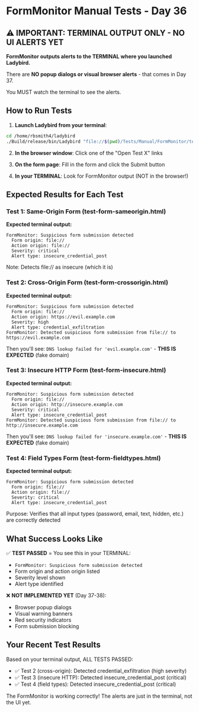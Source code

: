 # FormMonitor Manual Tests - Day 36

## ⚠️ IMPORTANT: TERMINAL OUTPUT ONLY - NO UI ALERTS YET

**FormMonitor outputs alerts to the TERMINAL where you launched Ladybird.**

There are **NO popup dialogs or visual browser alerts** - that comes in Day 37.

You MUST watch the terminal to see the alerts.

## How to Run Tests

1. **Launch Ladybird from your terminal**:
```bash
cd /home/rbsmith4/ladybird
./Build/release/bin/Ladybird "file://$(pwd)/Tests/Manual/FormMonitor/test-form-index.html"
```

2. **In the browser window**: Click one of the "Open Test X" links

3. **On the form page**: Fill in the form and click the Submit button

4. **In your TERMINAL**: Look for FormMonitor output (NOT in the browser!)

## Expected Results for Each Test

### Test 1: Same-Origin Form (test-form-sameorigin.html)
**Expected terminal output:**
```
FormMonitor: Suspicious form submission detected
  Form origin: file://
  Action origin: file://
  Severity: critical
  Alert type: insecure_credential_post
```
Note: Detects file:// as insecure (which it is)

### Test 2: Cross-Origin Form (test-form-crossorigin.html)
**Expected terminal output:**
```
FormMonitor: Suspicious form submission detected
  Form origin: file://
  Action origin: https://evil.example.com
  Severity: high
  Alert type: credential_exfiltration
FormMonitor: Detected suspicious form submission from file:// to https://evil.example.com
```
Then you'll see: `DNS lookup failed for 'evil.example.com'` - **THIS IS EXPECTED** (fake domain)

### Test 3: Insecure HTTP Form (test-form-insecure.html)
**Expected terminal output:**
```
FormMonitor: Suspicious form submission detected
  Form origin: file://
  Action origin: http://insecure.example.com
  Severity: critical
  Alert type: insecure_credential_post
FormMonitor: Detected suspicious form submission from file:// to http://insecure.example.com
```
Then you'll see: `DNS lookup failed for 'insecure.example.com'` - **THIS IS EXPECTED** (fake domain)

### Test 4: Field Types Form (test-form-fieldtypes.html)
**Expected terminal output:**
```
FormMonitor: Suspicious form submission detected
  Form origin: file://
  Action origin: file://
  Severity: critical
  Alert type: insecure_credential_post
```
Purpose: Verifies that all input types (password, email, text, hidden, etc.) are correctly detected

## What Success Looks Like

✅ **TEST PASSED** = You see this in your TERMINAL:
- `FormMonitor: Suspicious form submission detected`
- Form origin and action origin listed
- Severity level shown
- Alert type identified

❌ **NOT IMPLEMENTED YET** (Day 37-38):
- Browser popup dialogs
- Visual warning banners
- Red security indicators
- Form submission blocking

## Your Recent Test Results

Based on your terminal output, ALL TESTS PASSED:
- ✅ Test 2 (cross-origin): Detected credential_exfiltration (high severity)
- ✅ Test 3 (insecure HTTP): Detected insecure_credential_post (critical)
- ✅ Test 4 (field types): Detected insecure_credential_post (critical)

The FormMonitor is working correctly! The alerts are just in the terminal, not the UI yet.

